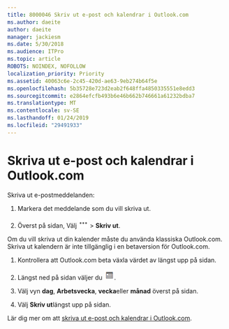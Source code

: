 ```yaml
---
title: 8000046 Skriv ut e-post och kalendrar i Outlook.com
ms.author: daeite
author: daeite
manager: jackiesm
ms.date: 5/30/2018
ms.audience: ITPro
ms.topic: article
ROBOTS: NOINDEX, NOFOLLOW
localization_priority: Priority
ms.assetid: 40063c6e-2c45-420d-ae63-9eb274b64f5e
ms.openlocfilehash: 5b35728e723d2eab2f648ffa4850335551e8edd3
ms.sourcegitcommit: e2864efcfb493b6e46b662b746661a61232bdba7
ms.translationtype: MT
ms.contentlocale: sv-SE
ms.lasthandoff: 01/24/2019
ms.locfileid: "29491933"
---
```

# <a name="print-email-and-calendars-in-outlookcom"></a>Skriva ut e-post och kalendrar i Outlook.com

Skriva ut e-postmeddelanden:
  
1. Markera det meddelande som du vill skriva ut.
    
2. Överst på sidan, Välj ![fler åtgärder](media/64993e8a-4a62-43b1-aa05-90f5ad4cba54.png) \> **Skriv ut**. 
    
Om du vill skriva ut din kalender måste du använda klassiska Outlook.com. Skriva ut kalendern är inte tillgänglig i en betaversion för Outlook.com.
  
1. Kontrollera att Outlook.com beta växla värdet av längst upp på sidan.
    
2. Längst ned på sidan väljer du  ![Kalender](media/9e1a821a-c32e-4851-a866-342a39ffdca0.png).
    
3. Välj vyn **dag**, **Arbetsvecka**, **vecka**eller **månad** överst på sidan. 
    
4. Välj **Skriv ut**längst upp på sidan. 
    
Lär dig mer om att [skriva ut e-post och kalendrar i Outlook.com](https://go.microsoft.com/fwlink/p/?linkid=2001208&amp;clcid=0x409).
  

